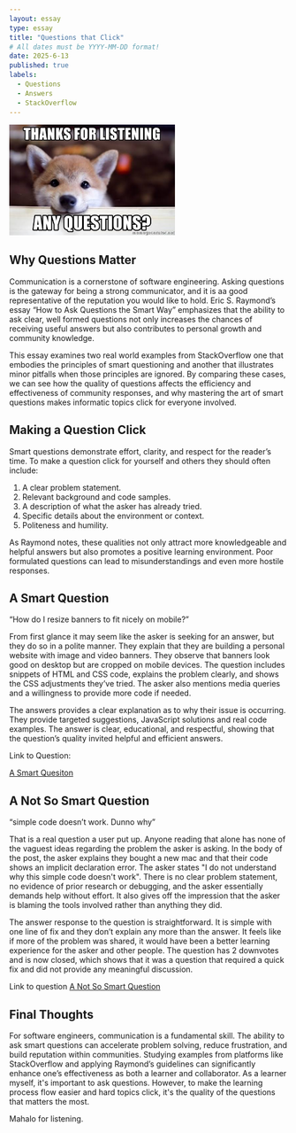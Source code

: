 ```yaml
---
layout: essay
type: essay
title: "Questions that Click"
# All dates must be YYYY-MM-DD format!
date: 2025-6-13
published: true
labels:
  - Questions
  - Answers
  - StackOverflow
---
```


<img width="300px" class="rounded float-start pe-4" src="../img/images-72.jpeg.crdownload">

## Why Questions Matter

Communication is a cornerstone of software engineering. Asking questions is the gateway for being a strong communicator, and it is aa good representative of the reputation you would like to hold. Eric S. Raymond’s essay “How to Ask Questions the Smart Way” emphasizes that the ability to ask clear, well formed questions not only increases the chances of receiving useful answers but also contributes to personal growth and community knowledge.

This essay examines two real world examples from StackOverflow one that embodies the principles of smart questioning and another that illustrates minor pitfalls when those principles are ignored. By comparing these cases, we can see how the quality of questions affects the efficiency and effectiveness of community responses, and why mastering the art of smart questions makes informatic topics click for everyone involved.


## Making a Question Click

Smart questions demonstrate effort, clarity, and respect for the reader’s time. To make a question click for yourself and others they should often include:

1) A clear problem statement.
2) Relevant background and code samples.
3) A description of what the asker has already tried.
4) Specific details about the environment or context.
5) Politeness and humility.
   
As Raymond notes, these qualities not only attract more knowledgeable and helpful answers but also promotes a positive learning environment. Poor formulated questions can lead to misunderstandings and even more hostile responses.


## A Smart Question

“How do I resize banners to fit nicely on mobile?”

From first glance it may seem like the asker is seeking for an answer, but they do so in a polite manner. They explain that they are building a personal website with image and video banners. They observe that banners look good on desktop but are cropped on mobile devices. The question includes snippets of HTML and CSS code, explains the problem clearly, and shows the CSS adjustments they’ve tried. The asker also mentions media queries and a willingness to provide more code if needed.

The answers provides a clear explanation as to why their issue is occurring. They provide targeted suggestions, JavaScript solutions and real code examples. The answer is clear, educational, and respectful, showing that the question’s quality invited helpful and efficient answers.

Link to Question:

[A Smart Quesiton](https://stackoverflow.com/questions/79665490/how-do-i-resize-banners-to-fit-nicely-on-mobile)


## A Not So Smart Question

“simple code doesn’t work. Dunno why”

That is a real question a user put up. Anyone reading that alone has none of the vaguest ideas regarding the problem the asker is asking. In the body of the post, the asker explains they bought a new mac and that their code shows an implicit declaration error. The asker states "I do not understand why this simple code doesn't work". There is no clear problem statement, no evidence of prior research or debugging, and the asker essentially demands help without effort. It also gives off the impression that the asker is blaming the tools involved rather than anything they did. 

The answer response to the question is straightforward. It is simple with one line of fix and they don’t explain any more than the answer. It feels like if more of the problem was shared, it would have been a better learning experience for the asker and other people. The question has 2 downvotes and is now closed, which shows that it was a question that required a quick fix and did not provide any meaningful discussion.

Link to question
[A Not So Smart Question](https://stackoverflow.com/questions/21605812/simple-code-doesnt-work-dunno-why)

 
## Final Thoughts

For software engineers, communication is a fundamental skill. The ability to ask smart questions can accelerate problem solving, reduce frustration, and build reputation within communities. Studying examples from platforms like StackOverflow and applying Raymond’s guidelines can significantly enhance one’s effectiveness as both a learner and collaborator. As a learner myself, it's important to ask questions. However, to make the learning process flow easier and hard topics click, it's the quality of the questions that matters the most. 

Mahalo for listening.

